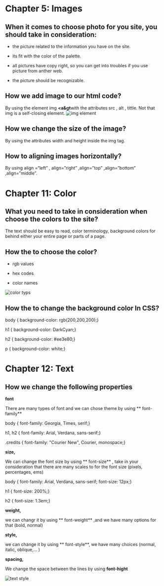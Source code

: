 # Chapter 5: Images 




## When it comes to choose photo for you site, you should take in consideration:





* the picture related to the information you have on the site.


* its fit with the color of the palette.


* all pictures have copy right, so you can get into troubles if you use picture from anther web.


* the picture should be recognizable.





## How we add image to our html code?





By using the element img **&lt;a&gt**with the attributes src , alt , tittle. Not that img is a self-closing element.
![img element](https://cdo-curriculum.s3.amazonaws.com/media/uploads/img_tag.png)






## How we change the size of the image?



By using the attributes width and height inside the img tag.






## How to aligning images horizontally?




By using align =“left”  , align=”right”   ,align=”top”  ,align=”bottom”   ,align=”middle”.



# Chapter 11: Color





## What you need to take in consideration when choose the colors to the site?




The text should be easy to read,  color terminology,  background colors for behind either your entire page or parts of a page.




## How the to choose the color?



* rgb values


* hex codes


* color names





![color typs](https://tutorial.techaltum.com/images/css-colors.jpg)




## How the to change  the background color In CSS?





body { background-color: rgb(200,200,200);} 

h1 { background-color: DarkCyan;} 

h2 { background-color: #ee3e80;} 

p { background-color: white;}





# Chapter 12: Text



## How we change the following properties 


**font**




There are many types of font and we can chose theme by using ** font-family**

 
 
 
 body {
 font-family: Georgia, Times, serif;}
 
 
 h1, h2 {
 font-family: Arial, Verdana, sans-serif;}
 
 
 .credits {
 font-family: "Courier New", Courier, 
 monospace;}






**size,**




We can change the font size by using ** font-size** , take in your consideration that there are many scales to for the font size (pixels, percentages, ems)




body { font-family: Arial, Verdana, sans-serif; font-size: 12px;} 



h1 { font-size: 200%;} 



h2 { font-size: 1.3em;}





**weight,** 



we can changr it by using ** font-weight** ,and we have many options for that (bold, normal)




**style,** 



we can change it by using ** font-style**, we have many choices (normal, italic, oblique,… )



**spacing,** 



We change the space between the lines by using **font-hight**





![text style](https://docs.microsoft.com/en-us/microsoft-edge/devtools-guide-chromium/media/beginners-css-framework3.msft.png)


 




